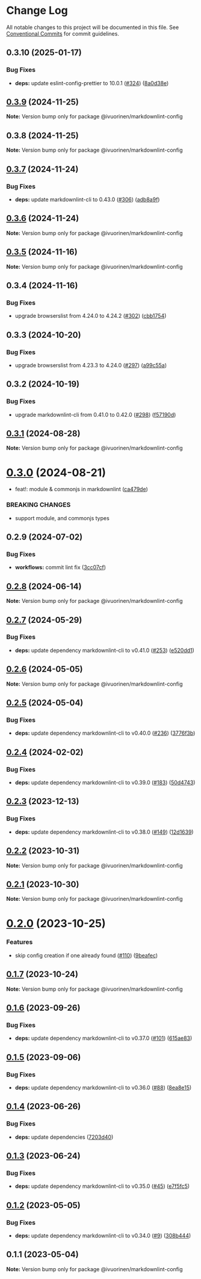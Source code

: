 # Change Log

All notable changes to this project will be documented in this file.
See [Conventional Commits](https://conventionalcommits.org) for commit guidelines.

## 0.3.10 (2025-01-17)


### Bug Fixes

* **deps:** update eslint-config-prettier to 10.0.1 ([#324](https://github.com/ivuorinen/base-configs/issues/324)) ([8a0d38e](https://github.com/ivuorinen/base-configs/commit/8a0d38e173df40b771d42b694a24145559200506))





## [0.3.9](https://github.com/ivuorinen/base-configs/compare/@ivuorinen/markdownlint-config@0.3.8...@ivuorinen/markdownlint-config@0.3.9) (2024-11-25)

**Note:** Version bump only for package @ivuorinen/markdownlint-config





## 0.3.8 (2024-11-25)

**Note:** Version bump only for package @ivuorinen/markdownlint-config

## [0.3.7](https://github.com/ivuorinen/base-configs/compare/@ivuorinen/markdownlint-config@0.3.6...@ivuorinen/markdownlint-config@0.3.7) (2024-11-24)

### Bug Fixes

- **deps:** update markdownlint-cli to 0.43.0 ([#306](https://github.com/ivuorinen/base-configs/issues/306)) ([adb8a9f](https://github.com/ivuorinen/base-configs/commit/adb8a9f577622af91b6d6c6a1add3c9d22b3e48e))

## [0.3.6](https://github.com/ivuorinen/base-configs/compare/@ivuorinen/markdownlint-config@0.3.5...@ivuorinen/markdownlint-config@0.3.6) (2024-11-24)

**Note:** Version bump only for package @ivuorinen/markdownlint-config

## [0.3.5](https://github.com/ivuorinen/base-configs/compare/@ivuorinen/markdownlint-config@0.3.4...@ivuorinen/markdownlint-config@0.3.5) (2024-11-16)

**Note:** Version bump only for package @ivuorinen/markdownlint-config

## 0.3.4 (2024-11-16)

### Bug Fixes

- upgrade browserslist from 4.24.0 to 4.24.2 ([#302](https://github.com/ivuorinen/base-configs/issues/302)) ([cbb1754](https://github.com/ivuorinen/base-configs/commit/cbb17540f3cd7fc81f0032e557568c65ed0a9744))

## 0.3.3 (2024-10-20)

### Bug Fixes

- upgrade browserslist from 4.23.3 to 4.24.0 ([#297](https://github.com/ivuorinen/base-configs/issues/297)) ([a99c55a](https://github.com/ivuorinen/base-configs/commit/a99c55aab760142b5d77ad80ce5d44b25dde17d7))

## 0.3.2 (2024-10-19)

### Bug Fixes

- upgrade markdownlint-cli from 0.41.0 to 0.42.0 ([#298](https://github.com/ivuorinen/base-configs/issues/298)) ([f57190d](https://github.com/ivuorinen/base-configs/commit/f57190d55c27101f66583cc0000733b2707c1e5f))

## [0.3.1](https://github.com/ivuorinen/base-configs/compare/@ivuorinen/markdownlint-config@0.3.0...@ivuorinen/markdownlint-config@0.3.1) (2024-08-28)

**Note:** Version bump only for package @ivuorinen/markdownlint-config

# [0.3.0](https://github.com/ivuorinen/base-configs/compare/@ivuorinen/markdownlint-config@0.2.9...@ivuorinen/markdownlint-config@0.3.0) (2024-08-21)

- feat!: module & commonjs in markdownlint ([ca479de](https://github.com/ivuorinen/base-configs/commit/ca479deb20f65f048f128b284c2f178ca9e90ea2))

### BREAKING CHANGES

- support module, and commonjs types

## 0.2.9 (2024-07-02)

### Bug Fixes

- **workflows:** commit lint fix ([3cc07cf](https://github.com/ivuorinen/base-configs/commit/3cc07cf3ffd8743860a07bb85aa4d275bb63094e))

## [0.2.8](https://github.com/ivuorinen/base-configs/compare/@ivuorinen/markdownlint-config@0.2.7...@ivuorinen/markdownlint-config@0.2.8) (2024-06-14)

**Note:** Version bump only for package @ivuorinen/markdownlint-config

## [0.2.7](https://github.com/ivuorinen/base-configs/compare/@ivuorinen/markdownlint-config@0.2.6...@ivuorinen/markdownlint-config@0.2.7) (2024-05-29)

### Bug Fixes

- **deps:** update dependency markdownlint-cli to v0.41.0 ([#253](https://github.com/ivuorinen/base-configs/issues/253)) ([e520dd1](https://github.com/ivuorinen/base-configs/commit/e520dd18fa126d773068d606a8b409d3fb5b5b00))

## [0.2.6](https://github.com/ivuorinen/base-configs/compare/@ivuorinen/markdownlint-config@0.2.5...@ivuorinen/markdownlint-config@0.2.6) (2024-05-05)

**Note:** Version bump only for package @ivuorinen/markdownlint-config

## [0.2.5](https://github.com/ivuorinen/base-configs/compare/@ivuorinen/markdownlint-config@0.2.4...@ivuorinen/markdownlint-config@0.2.5) (2024-05-04)

### Bug Fixes

- **deps:** update dependency markdownlint-cli to v0.40.0 ([#236](https://github.com/ivuorinen/base-configs/issues/236)) ([3776f3b](https://github.com/ivuorinen/base-configs/commit/3776f3b223e6ad5d3809490cbd9d17075aaa2838))

## [0.2.4](https://github.com/ivuorinen/base-configs/compare/@ivuorinen/markdownlint-config@0.2.3...@ivuorinen/markdownlint-config@0.2.4) (2024-02-02)

### Bug Fixes

- **deps:** update dependency markdownlint-cli to v0.39.0 ([#183](https://github.com/ivuorinen/base-configs/issues/183)) ([50d4743](https://github.com/ivuorinen/base-configs/commit/50d4743f3bb7eb1458da6f67aafd3e409adf329a))

## [0.2.3](https://github.com/ivuorinen/base-configs/compare/@ivuorinen/markdownlint-config@0.2.2...@ivuorinen/markdownlint-config@0.2.3) (2023-12-13)

### Bug Fixes

- **deps:** update dependency markdownlint-cli to v0.38.0 ([#149](https://github.com/ivuorinen/base-configs/issues/149)) ([12d1639](https://github.com/ivuorinen/base-configs/commit/12d1639290f8e81b03a4a712e41ab8334b4fadfc))

## [0.2.2](https://github.com/ivuorinen/base-configs/compare/@ivuorinen/markdownlint-config@0.2.1...@ivuorinen/markdownlint-config@0.2.2) (2023-10-31)

**Note:** Version bump only for package @ivuorinen/markdownlint-config

## [0.2.1](https://github.com/ivuorinen/base-configs/compare/@ivuorinen/markdownlint-config@0.2.0...@ivuorinen/markdownlint-config@0.2.1) (2023-10-30)

**Note:** Version bump only for package @ivuorinen/markdownlint-config

# [0.2.0](https://github.com/ivuorinen/base-configs/compare/@ivuorinen/markdownlint-config@0.1.7...@ivuorinen/markdownlint-config@0.2.0) (2023-10-25)

### Features

- skip config creation if one already found ([#110](https://github.com/ivuorinen/base-configs/issues/110)) ([9beafec](https://github.com/ivuorinen/base-configs/commit/9beafec48681768f06ff24029391176d87169261))

## [0.1.7](https://github.com/ivuorinen/base-configs/compare/@ivuorinen/markdownlint-config@0.1.6...@ivuorinen/markdownlint-config@0.1.7) (2023-10-24)

**Note:** Version bump only for package @ivuorinen/markdownlint-config

## [0.1.6](https://github.com/ivuorinen/base-configs/compare/@ivuorinen/markdownlint-config@0.1.5...@ivuorinen/markdownlint-config@0.1.6) (2023-09-26)

### Bug Fixes

- **deps:** update dependency markdownlint-cli to v0.37.0 ([#101](https://github.com/ivuorinen/base-configs/issues/101)) ([615ae83](https://github.com/ivuorinen/base-configs/commit/615ae835286fbdf173e1b61e9df2a2eb75908374))

## [0.1.5](https://github.com/ivuorinen/base-configs/compare/@ivuorinen/markdownlint-config@0.1.4...@ivuorinen/markdownlint-config@0.1.5) (2023-09-06)

### Bug Fixes

- **deps:** update dependency markdownlint-cli to v0.36.0 ([#88](https://github.com/ivuorinen/base-configs/issues/88)) ([8ea8e15](https://github.com/ivuorinen/base-configs/commit/8ea8e1501d8e4dd39df144999e4cee9076117822))

## [0.1.4](https://github.com/ivuorinen/base-configs/compare/@ivuorinen/markdownlint-config@0.1.3...@ivuorinen/markdownlint-config@0.1.4) (2023-06-26)

### Bug Fixes

- **deps:** update dependencies ([7203d40](https://github.com/ivuorinen/base-configs/commit/7203d40f7ddcf1d5c84e2049bd4c23a837dd6eb6))

## [0.1.3](https://github.com/ivuorinen/base-configs/compare/@ivuorinen/markdownlint-config@0.1.2...@ivuorinen/markdownlint-config@0.1.3) (2023-06-24)

### Bug Fixes

- **deps:** update dependency markdownlint-cli to v0.35.0 ([#45](https://github.com/ivuorinen/base-configs/issues/45)) ([e7f5fc5](https://github.com/ivuorinen/base-configs/commit/e7f5fc5ce0a3ea73d3c395a2667b53a57d21e205))

## [0.1.2](https://github.com/ivuorinen/base-configs/compare/@ivuorinen/markdownlint-config@0.1.1...@ivuorinen/markdownlint-config@0.1.2) (2023-05-05)

### Bug Fixes

- **deps:** update dependency markdownlint-cli to v0.34.0 ([#9](https://github.com/ivuorinen/base-configs/issues/9)) ([308b444](https://github.com/ivuorinen/base-configs/commit/308b4445c8d5ab6a05a34c48d64f56b195e8c76d))

## 0.1.1 (2023-05-04)

**Note:** Version bump only for package @ivuorinen/markdownlint-config
